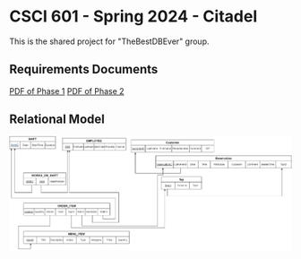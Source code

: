 # CSCI 601 - Spring 2024 - Citadel

This is the shared project for "TheBestDBEver" group.

## Requirements Documents

[PDF of Phase 1](<Documentation/601- DB Project - The Best DB Ever.pdf>)
[PDF of Phase 2](<Documentation/601- DB Project - The Best DB Ever - Phase Two.pdf>)

## Relational Model

![Model](Phase3-RelationalModel.drawio.png)